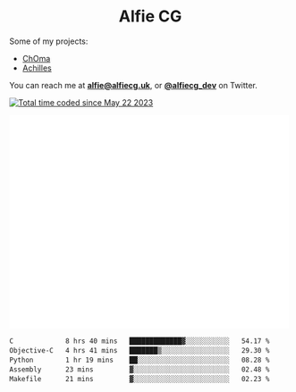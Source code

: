 <h1 align="center">Alfie CG</h1>

Some of my projects:
* [ChOma](https://github.com/opa334/ChOma)
* [Achilles](https://github.com/alfiecg24/Achilles)

You can reach me at **alfie@alfiecg.uk**, or **[@alfiecg_dev](https://twitter.com/alfiecg_dev)** on Twitter.

<a href="https://wakatime.com/@61592169-b9cf-4af8-b6fa-8ac7d4369b01"><img src="https://wakatime.com/badge/user/61592169-b9cf-4af8-b6fa-8ac7d4369b01.svg" alt="Total time coded since May 22 2023" /></a>


<img align="center" src="/github-metrics.svg" alt="Metrics" width="500">

 <!--[![GitHub Streak](https://streak-stats.demolab.com/?user=alfiecg24)](https://git.io/streak-stats)-->

<!--START_SECTION:waka-->

```txt
C             8 hrs 40 mins   █████████████▓░░░░░░░░░░░   54.17 %
Objective-C   4 hrs 41 mins   ███████▒░░░░░░░░░░░░░░░░░   29.30 %
Python        1 hr 19 mins    ██░░░░░░░░░░░░░░░░░░░░░░░   08.28 %
Assembly      23 mins         ▓░░░░░░░░░░░░░░░░░░░░░░░░   02.48 %
Makefile      21 mins         ▓░░░░░░░░░░░░░░░░░░░░░░░░   02.23 %
```

<!--END_SECTION:waka-->
